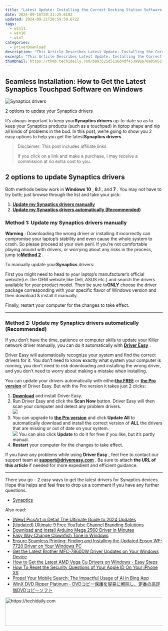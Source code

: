```yaml
---
title: "Latest Update: Installing the Correct Docking Station Software for Your Lenovo ThinkPad with USB-C Ports"
date: 2024-09-16T20:31:25.618Z
updated: 2024-09-21T20:59:59.672Z
tags:
  - win11
  - win10
  - win7
categories:
  - DriverDownload
description: "This Article Describes Latest Update: Installing the Correct Docking Station Software for Your Lenovo ThinkPad with USB-C Ports"
excerpt: "This Article Describes Latest Update: Installing the Correct Docking Station Software for Your Lenovo ThinkPad with USB-C Ports"
thumbnail: https://thmb.techidaily.com/b993525d5116d4df453998a70a05051f65231397420add6e99e93d21f420e273.JPG
---
```


## Seamless Installation: How to Get the Latest Synaptics Touchpad Software on Windows

![Synaptics drivers ](https://images.drivereasy.com/wp-content/uploads/2018/12/img_5c048f1b435b6.jpg)

 2 options to update your Synaptics drivers

 It’s always important to keep your**Synaptics drivers** up-to-date so as to keep your Synaptics products (such as a touchpad) in tiptop shape and nip all kinds of problems in the bud. In this post, we’re going to show you 2 easy options to help you get the latest**Synaptics drivers** .

>  Disclaimer: This post includes affiliate links
>
>  If you click on a link and make a purchase, I may receive a commission at no extra cost to you.
>

## 2 options to update Synaptics drivers

 Both methods below work in **Windows 10** , **8.1** , and **7** . You may not have to try both; just browse through the list and take your pick:

1. [**Update my Synaptics drivers manually**](https://tools.techidaily.com/drivereasy/download/)
2. [**Update my Synaptics drivers automatically (Recommended)**](https://tools.techidaily.com/drivereasy/download/)

### **Method 1: Update my Synaptics drivers manually**

**Warning** : Downloading the wrong driver or installing it incorrectly can compromise your laptop’s stability and even cause the whole system to crash. So please proceed at your own peril. If you’re not comfortable playing around with drivers, or worrying about any risks in the process, jump to[**Method 2**](https://tools.techidaily.com/drivereasy/download/) .

 To manually update your**Synaptics** drivers:

 First you might need to head to your laptop’s manufacturer’s official website(i.e. the OEM website,like Dell, ASUS etc.) and search the drivers available for your product model. Then  be sure to**ONLY** choose the driver package corresponding with your specific flavor of Windows version and then download & install it manually.

 Finally, restart your computer for the changes to take effect.  

---

### **Method 2: Update my Synaptics drivers automatically (Recommended)**

 If you don’t have the time, patience or computer skills to update your Killer network  driver manually, you can do it automatically with **[Driver Easy](https://tools.techidaily.com/drivereasy/download/)**  .

 Driver Easy will automatically recognize your system and find the correct drivers for it. You don’t need to know exactly what system your computer is running, you don’t need to risk downloading and installing the wrong driver, and you don’t need to worry about making a mistake when installing.

 You can update your drivers automatically with either[**the FREE**](https://tools.techidaily.com/drivereasy/download/) or **[the Pro version](https://tools.techidaily.com/drivereasy/download/)**  of Driver Easy. But with the Pro version it takes just 2 clicks:

1. [**Download**](https://tools.techidaily.com/drivereasy/download/)  and install Driver Easy.
2. Run Driver Easy and click the **Scan Now** button. Driver Easy will then scan your computer and detect any problem drivers.  
![](https://images.drivereasy.com/wp-content/uploads/2018/07/img_5b5aefd675a7c.jpg)
3. You can upgrade to **[the Pro version](https://tools.techidaily.com/drivereasy/download/)**  and click **Update All** to automatically download and install the correct version of **ALL**  the drivers that are missing or out of date on your system.  
![](https://images.drivereasy.com/wp-content/uploads/2018/10/img_5bb5bf49744f0.jpg) You can also click **Update** to do it for free if you like, but it’s partly manual.
4. **Restart**   your computer for the changes to take effect.

 If you have any problems while using **Driver Easy** , feel free to contact our support team at **<support@drivereasy.com>** . Be sure to attach **the URL of this article** if needed for more expedient and efficient guidance.

---

 There you go – 2 easy ways to get the latest drivers for Synaptics devices. Hope this helps and feel free to drop us a comment if you have any further questions.

* [Synaptics](https://tools.techidaily.com/drivereasy/download/)

<ins class="adsbygoogle"
     style="display:block"
     data-ad-format="autorelaxed"
     data-ad-client="ca-pub-7571918770474297"
     data-ad-slot="1223367746"></ins>

<ins class="adsbygoogle"
     style="display:block"
     data-ad-client="ca-pub-7571918770474297"
     data-ad-slot="8358498916"
     data-ad-format="auto"
     data-full-width-responsive="true"></ins>

<span class="atpl-alsoreadstyle">Also read:</span>
<div><ul>
<li><a href="https://article-tips.techidaily.com/new-picsart-in-detail-the-ultimate-guide-to-2024-updates/"><u>[New] PicsArt in Detail The Ultimate Guide to 2024 Updates</u></a></li>
<li><a href="https://youtube-webster.techidaily.com/ed-ultimate-9-free-youtube-channel-branding-solutions/"><u>[Updated] Ultimate 9 Free YouTube Channel Branding Solutions</u></a></li>
<li><a href="https://win-amazing.techidaily.com/1722974394107-download-and-install-arduino-mega-2560-driver-in-minutes/"><u>Download and Install Arduino Mega 2560 Driver in Minutes</u></a></li>
<li><a href="https://extra-hints.techidaily.com/easy-way-change-clownfish-tone-in-windows/"><u>Easy Way Change Clownfish Tone in Windows</u></a></li>
<li><a href="https://win-amazing.techidaily.com/ensure-seamless-printing-finding-and-installing-the-updated-epson-wf-7720-driver-on-your-windows-pc/"><u>Ensure Seamless Printing: Finding and Installing the Updated Epson WF-7720 Driver on Your Windows PC</u></a></li>
<li><a href="https://win-amazing.techidaily.com/get-the-latest-brother-mfc-7860dw-driver-updates-on-your-windows-device/"><u>Get the Latest Brother MFC-7860DW Driver Updates on Your Windows Device</u></a></li>
<li><a href="https://win-amazing.techidaily.com/how-to-get-the-latest-amd-vega-cu-drivers-on-windows-easy-steps/"><u>How to Get the Latest AMD Vega Cu Drivers on Windows - Easy Steps</u></a></li>
<li><a href="https://apple-account.techidaily.com/how-to-reset-the-security-questions-of-your-apple-id-on-your-iphone-xs-by-drfone-ios/"><u>How To Reset the Security Questions of Your Apple ID On Your iPhone XS</u></a></li>
<li><a href="https://tech-savvy.techidaily.com/propel-your-mobile-search-the-impactful-usage-of-ai-in-bing-app/"><u>Propel Your Mobile Search: The Impactful Usage of AI in Bing App</u></a></li>
<li><a href="https://blog-min.techidaily.com/winx-dvd-ripper-platinum-dvddvd/"><u>WinX DVD Ripper Platinum - DVDコピー保護を容易に解除し、定番の高評価DVDコピーソフト</u></a></li>
</ul></div>

<!-- affiliate ads begin -->
<a href="https://jalbum-affiliate-program.sjv.io/c/5597632/1584040/17916" target="_top" id="1584040">
  <img src="//a.impactradius-go.com/display-ad/17916-1584040" border="0" alt="https://techidaily.com" width="728" height="90"/>
</a>
<img height="0" width="0" src="https://jalbum-affiliate-program.sjv.io/i/5597632/1584040/17916" style="position:absolute;visibility:hidden;" border="0" />
<!-- affiliate ads end -->

